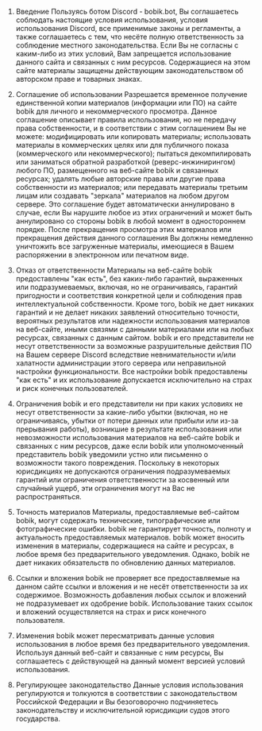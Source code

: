 1. Введение
Пользуясь  ботом Discord - bobik.bot, Вы соглашаетесь соблюдать настоящие условия использования, условия использования Discord, все применимые законы и регламенты, а также соглашаетесь с тем, что несёте полную ответственность за соблюдение местного законодательства. Если Вы не согласны с каким-либо из этих условий, Вам запрещается использование данного сайта и связанных с ним ресурсов. Содержащиеся на этом сайте материалы защищены действующим законодательством об авторском праве и товарных знаках.

2. Соглашение об использовании
Разрешается временное получение единственной копии материалов (информации или ПО) на сайте bobik для личного и некоммерческого просмотра. Данное соглашение описывает правила использования, но не передачу права собственности, и в соответствии с этим соглашением Вы не можете:
модифицировать или копировать материалы;
использовать материалы в коммерческих целях или для публичного показа (коммерческого или некоммерческого);
пытаться декомпилировать или заниматься обратной разработкой (реверс-инжинирингом) любого ПО, размещенного на веб-сайте bobik и связанных ресурсах;
удалять любые авторские права или другие права собственности из материалов; или
передавать материалы третьим лицам или создавать "зеркала" материалов на любом другом сервере.
Это соглашение будет автоматически аннулировано в случае, если Вы нарушите любое из этих ограничений и может быть аннулировано со стороны bobik в любой момент в одностороннем порядке. После прекращения просмотра этих материалов или прекращения действия данного соглашения Вы должны немедленно уничтожить все загруженные материалы, имеющиеся в Вашем распоряжении в электронном или печатном виде.
3. Отказ от ответственности
Материалы на веб-сайте bobik предоставлены "как есть", без каких-либо гарантий, выраженных или подразумеваемых, включая, но не ограничиваясь, гарантий пригодности и соответствия конкретной цели и соблюдения прав интеллектуальной собственности.
Кроме того, bobik не дает никаких гарантий и не делает никаких заявлений относительно точности, вероятных результатов или надежности использования материалов на веб-сайте, иными связями с данными материалами или на любых ресурсах, связанных с данным сайтом.
bobik и его представители не несут ответственности за возможные разрушительные действия ПО на Вашем сервере Discord вследствие невнимательности и/или халатности администрации этого сервера или неправильной настройки функциональности. Все настройки bobik предоставлены "как есть" и их использование допускается исключительно на страх и риск конечных пользователей.
4. Ограничения
bobik и его представители ни при каких условиях не несут ответственности за какие-либо убытки (включая, но не ограничиваясь, убытки от потери данных или прибыли или из-за прерывания работы), возникшие в результате использования или невозможности использования материалов на веб-сайте bobik и связанных с ним ресурсов, даже если bobik или уполномоченный представитель bobik уведомили устно или письменно о возможности такого повреждения. Поскольку в некоторых юрисдикциях не допускаются ограничения подразумеваемых гарантий или ограничения ответственности за косвенный или случайный ущерб, эти ограничения могут на Вас не распространяться.

5. Точность материалов
Материалы, предоставляемые веб-сайтом bobik, могут содержать технические, типографические или фотографические ошибки. bobik не гарантирует точность, полноту и актуальность предоставляемых материалов. bobik может вносить изменения в материалы, содержащиеся на сайте и ресурсах, в любое время без предварительного уведомления. Однако, bobik не дает никаких обязательств по обновлению данных материалов.

6. Ссылки и вложения
bobik не проверяет все предоставляемые на данном сайте ссылки и вложения и не несёт ответственности за их содержимое. Возможность добавления любых ссылок и вложений не подразумевает их одобрение bobik. Использование таких ссылок и вложений осуществляется на страх и риск конечного пользователя.

7. Изменения
bobik может пересматривать данные условия использования в любое время без предварительного уведомления. Используя данный веб-сайт и связанные с ним ресурсы, Вы соглашаетесь с действующей на данный момент версией условий использования.

8. Регулирующее законодательство
Данные условия использования регулируются и толкуются в соответствии с законодательством Российской Федерации и Вы безоговорочно подчиняетесь законодательству и исключительной юрисдикции судов этого государства.
